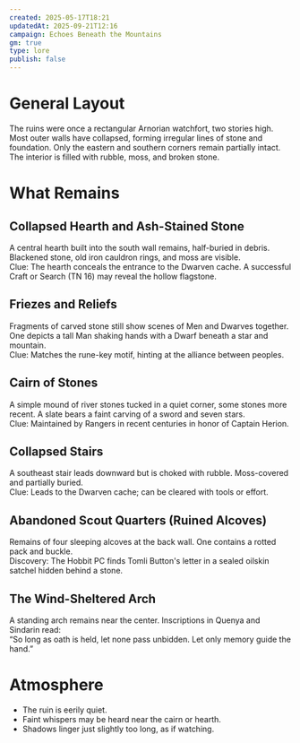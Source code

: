 ```yaml
---
created: 2025-05-17T18:21
updatedAt: 2025-09-21T12:16
campaign: Echoes Beneath the Mountains
gm: true
type: lore
publish: false
---
```

  

# General Layout

The ruins were once a rectangular Arnorian watchfort, two stories high. Most outer walls have collapsed, forming irregular lines of stone and foundation. Only the eastern and southern corners remain partially intact. The interior is filled with rubble, moss, and broken stone.

# What Remains

## Collapsed Hearth and Ash-Stained Stone

A central hearth built into the south wall remains, half-buried in debris. Blackened stone, old iron cauldron rings, and moss are visible.  
Clue: The hearth conceals the entrance to the Dwarven cache. A successful Craft or Search (TN 16) may reveal the hollow flagstone.

## Friezes and Reliefs

Fragments of carved stone still show scenes of Men and Dwarves together. One depicts a tall Man shaking hands with a Dwarf beneath a star and mountain.  
Clue: Matches the rune-key motif, hinting at the alliance between peoples.

## Cairn of Stones

A simple mound of river stones tucked in a quiet corner, some stones more recent. A slate bears a faint carving of a sword and seven stars.  
Clue: Maintained by Rangers in recent centuries in honor of Captain Herion.

## Collapsed Stairs

A southeast stair leads downward but is choked with rubble. Moss-covered and partially buried.  
Clue: Leads to the Dwarven cache; can be cleared with tools or effort.

## Abandoned Scout Quarters (Ruined Alcoves)

Remains of four sleeping alcoves at the back wall. One contains a rotted pack and buckle.  
Discovery: The Hobbit PC finds Tomli Button's letter in a sealed oilskin satchel hidden behind a stone.

## The Wind-Sheltered Arch

A standing arch remains near the center. Inscriptions in Quenya and Sindarin read:  
“So long as oath is held, let none pass unbidden. Let only memory guide the hand.”

# Atmosphere

- The ruin is eerily quiet.  
- Faint whispers may be heard near the cairn or hearth.  
- Shadows linger just slightly too long, as if watching.